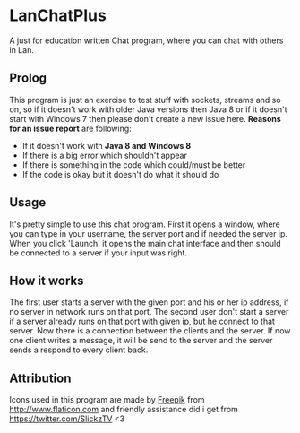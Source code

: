 # LanChatPlus
A just for education written Chat program, where you can chat with others in Lan.

## Prolog
This program is just an exercise to test stuff with sockets, streams and so on, so if it doesn't work with older Java versions then Java 8 or if it doesn't start with Windows 7 then please don't create a new issue here. **Reasons for an issue report** are following:
- If it doesn't work with **Java 8 and Windows 8**
- If there is a big error which shouldn't appear
- If there is something in the code which could/must be better
- If the code is okay but it doesn't do what it should do

## Usage
It's pretty simple to use this chat program. First it opens a window, where you can type in your username, the server port and if needed the server ip. When you click 'Launch' it opens the main chat interface and then should be connected to a server if your input was right.

## How it works
The first user starts a server with the given port and his or her ip address, if no server in network runs on that port. The second user don't start a server if a server already runs on that port with given ip, but he connect to that server. Now there is a connection between the clients and the server. If now one client writes a message, it will be send to the server and the server sends a respond to every client back.

## Attribution
Icons used in this program are made by [Freepik](http://www.freepik.com/) from http://www.flaticon.com and friendly assistance did i get from https://twitter.com/SlickzTV <3  

